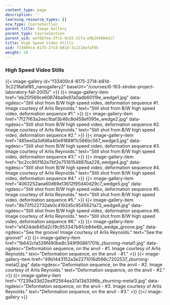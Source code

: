 ```yaml
---
content_type: page
description: ''
learning_resource_types: []
ocw_type: CourseSection
parent_title: Image Gallery
parent_type: CourseSection
parent_uid: eef6bfea-3fc5-9cd3-21fa-e9b244084d17
title: High Speed Video Stills
uid: f33409c4-8175-2714-b81d-3c2218afaf85
weight: 20
---
```

### High Speed Video Stills
{{< image-gallery id="f33409c4-8175-2714-b81d-3c2218afaf85_nanogallery2" baseUrl="/courses/6-163-strobe-project-laboratory-fall-2005/" >}}
{{< image-gallery-item href="eb25f569ce60874ba9e97a0adb60119e_wedge1.jpg" data-ngdesc="Still shot from B/W high speed video, deformation sequence #1. Image courtesy of Arlis Reynolds." text="Still shot from B/W high speed video, deformation sequence #1." >}}
{{< image-gallery-item href="7f27f63a2eec1baf3b46c8d458ef095e_wedge2.jpg" data-ngdesc="Still shot from B/W high speed video, deformation sequence #2. Image courtesy of Arlis Reynolds." text="Still shot from B/W high speed video, deformation sequence #2." >}}
{{< image-gallery-item href="485ee0a3dfd6a40e91888f1c566bc567_wedge3.jpg" data-ngdesc="Still shot from B/W high speed video, deformation sequence #3. Image courtesy of Arlis Reynolds." text="Still shot from B/W high speed video, deformation sequence #3." >}}
{{< image-gallery-item href="bc2cc901162e7bf2e7516154887ba228_wedge4.jpg" data-ngdesc="Still shot from B/W high speed video, deformation sequence #4. Image courtesy of Arlis Reynolds." text="Still shot from B/W high speed video, deformation sequence #4." >}}
{{< image-gallery-item href="4063252aea60d69e13612f95d40d29c7_wedge5.jpg" data-ngdesc="Still shot from B/W high speed video, deformation sequence #5. Image courtesy of Arlis Reynolds." text="Still shot from B/W high speed video, deformation sequence #5." >}}
{{< image-gallery-item href="8b72f522732ab0c4192d5c9545621a73_wedge6.jpg" data-ngdesc="Still shot from B/W high speed video, deformation sequence #6. Image courtesy of Arlis Reynolds." text="Still shot from B/W high speed video, deformation sequence #6." >}}
{{< image-gallery-item href="ef424de845d2c19c953347b81cb84e6b_wedge_groove.jpg" data-ngdesc="See the groove! Image courtesy of Arlis Reynolds." text="See the groove!" >}}
{{< image-gallery-item href="1b642cfa539f490be8c349f90861701b_zburning-metal1.jpg" data-ngdesc="Deformation sequence, on the anvil - #1. Image courtesy of Arlis Reynolds." text="Deformation sequence, on the anvil - #1." >}}
{{< image-gallery-item href="49b1443152a3e2271016d566c7202537_zburning-metal2.jpg" data-ngdesc="Deformation sequence, on the anvil - #2. Image courtesy of Arlis Reynolds." text="Deformation sequence, on the anvil - #2." >}}
{{< image-gallery-item href="f7239a33d22ea1f2564ea37a13d3396b_zburning-metal3.jpg" data-ngdesc="Deformation sequence, on the anvil - #3. Image courtesy of Arlis Reynolds." text="Deformation sequence, on the anvil - #3." >}}
{{</ image-gallery >}}